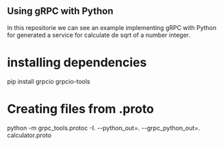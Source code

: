 ## Using gRPC with Python
In this repositorie we can see an example implementing gRPC with Python for generated a service for calculate de sqrt of a number integer.

# installing dependencies
pip install grpcio grpcio-tools

# Creating files from .proto
python -m grpc_tools.protoc -I. --python_out=. --grpc_python_out=. calculator.proto